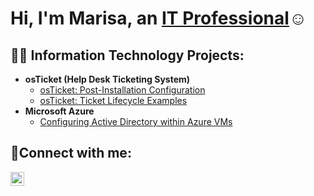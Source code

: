 <h1>Hi, I'm Marisa, an <a href="https://linkedin.com/in/Josh">IT Professional</a>☺</h1>

<h2>👨‍💻 Information Technology Projects:</h2>

- <b>osTicket (Help Desk Ticketing System)</b>
  - [osTicket: Post-Installation Configuration](https://github.com/marisa-briana/post-install-config)
  - [osTicket: Ticket Lifecycle Examples](https://github.com/marisa-briana/ticket-lifecycle)
- <b>Microsoft Azure</b>
  - [Configuring Active Directory within Azure VMs](https://github.com/marisa-briana/configure-ad)

<h2>🤳Connect with me:</h2>

[<img align="left" alt="Josh | LinkedIn" width="22px" src="https://cdn.jsdelivr.net/npm/simple-icons@v3/icons/linkedin.svg" />][linkedin]

[linkedin]: https://www.linkedin.com/in/marisa-guerrero-692401274/

